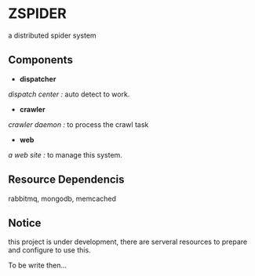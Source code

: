 # ZSPIDER
a distributed spider system

## Components
- **dispatcher**

_dispatch center :_ auto detect to work.
- **crawler**

_crawler daemon :_ to process the crawl task
- **web**

_a web site :_ to manage this system.

## Resource Dependencis
rabbitmq, mongodb, memcached

## Notice
this project is under development, there are serveral resources to prepare and configure to use this.

To be write then...
